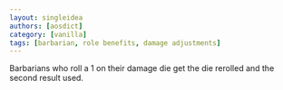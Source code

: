 ```yaml
---
layout: singleidea
authors: [aosdict]
category: [vanilla]
tags: [barbarian, role benefits, damage adjustments]
---
```

Barbarians who roll a 1 on their damage die get the die rerolled and the second result used.
